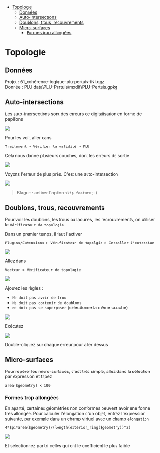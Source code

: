 <!-- TOC start (generated with https://github.com/derlin/bitdowntoc) -->

- [Topologie](#topologie)
   * [Données](#données)
   * [Auto-intersections](#auto-intersections)
   * [Doublons, trous, recouvrements](#doublons-trous-recouvrements)
   * [Micro-surfaces](#micro-surfaces)
      + [Formes trop allongées](#formes-trop-allongées)

<!-- TOC end -->

<!-- TOC --><a name="topologie"></a>
# Topologie

<!-- TOC --><a name="données"></a>
## Données

Projet : 61_cohérence-logique-plu-pertuis-INI.qgz  
Donnée : PLU data\PLU-Pertuis\modif\PLU-Pertuis.gpkg

<!-- TOC --><a name="auto-intersections"></a>
## Auto-intersections
Les auto-intersections sont des erreurs de digitalisation en forme de papillons

![](https://i.stack.imgur.com/8D6u0.png)

Pour les voir, aller dans 

	Traitement > Vérifier la validité > PLU

Cela nous donne plusieurs couches, dont les erreurs de sortie

![](images/18.png)

Voyons l'erreur de plus près. C'est une auto-intersection

![](images/19.png)

> Blague : activer l'option `skip feature` ;-)

<!-- TOC --><a name="doublons-trous-recouvrements"></a>
## Doublons, trous, recouvrements
Pour voir les doublons, les trous ou lacunes, les recrouvrements, on utiliser le `Vérificateur de topologie`

Dans un premier temps, il faut l'activer

	Plugins/Extensions > Vérificateur de topolgie > Installer l'extension

![](images/20.png)

Allez dans

	Vecteur > Vérificateur de topologie

![](images/21.png)

Ajoutez les règles :

- `Ne doit pas avoir de trou`
- `Ne doit pas contenir de doublons`
- `Ne doit pas se superposer` (sélectionne la même couche)

![](images/23.png)

Exécutez

![](images/24.png)

Double-cliquez sur chaque erreur pour aller dessus

<!-- TOC --><a name="micro-surfaces"></a>
## Micro-surfaces
Pour repérer les micro-surfaces, c'est très simple, allez dans la sélection par expression et tapez

	area($geometry) < 100

<!-- TOC --><a name="formes-trop-allongées"></a>
### Formes trop allongées
En aparté, certaines géométries non conformes peuvent avoir une forme très allongée. Pour calculer l'élongation d'un objet, entrez l'expression suivante, par exemple dans un champ virtuel avec un champ `elongation`

	4*$pi*area($geometry)/(length(exterior_ring($geometry))^2)

![](images/25.png)

Et sélectionnez par tri celles qui ont le coefficient le plus faible